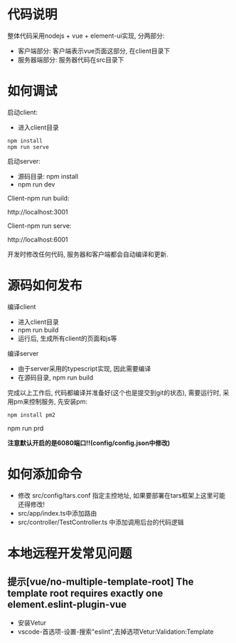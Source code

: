 # 代码说明

整体代码采用nodejs + vue + element-ui实现, 分两部分:
- 客户端部分: 客户端表示vue页面这部分, 在client目录下
- 服务器端部分: 服务器代码在src目录下

# 如何调试

启动client:
- 进入client目录

```
npm install
npm run serve
```

启动server:
- 源码目录: npm install
- npm run dev

Client-npm run build:

http://localhost:3001

Client-npm run serve:

http://localhost:6001

开发时修改任何代码, 服务器和客户端都会自动编译和更新.

# 源码如何发布

编译client
- 进入client目录
- npm run build
- 运行后, 生成所有client的页面和js等

编译server
- 由于server采用的typescript实现, 因此需要编译
- 在源码目录, npm run build

完成以上工作后, 代码都编译并准备好(这个也是提交到git的状态), 需要运行时, 采用pm来控制服务, 先安装pm:
```
npm install pm2
```

npm run prd

**注意默认开启的是6080端口!!(config/config.json中修改)**


# 如何添加命令
- 修改 src/config/tars.conf 指定主控地址, 如果要部署在tars框架上这里可能还得修改!
- src/app/index.ts中添加路由
- src/controller/TestController.ts 中添加调用后台的代码逻辑


# 本地远程开发常见问题

## 提示[vue/no-multiple-template-root] The template root requires exactly one element.eslint-plugin-vue
- 安装Vetur
- vscode-首选项-设置-搜索"eslint",去掉选项Vetur:Validation:Template
